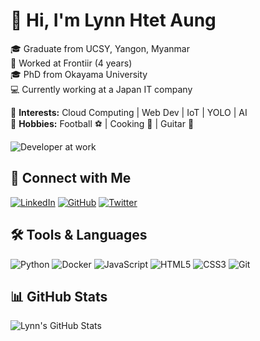 # 👋 Hi, I'm Lynn Htet Aung

🎓 Graduate from UCSY, Yangon, Myanmar  
💼 Worked at Frontiir (4 years)  
🎓 PhD from Okayama University  
💻 Currently working at a Japan IT company  

🚀 **Interests:** Cloud Computing | Web Dev | IoT | YOLO | AI  
🎯 **Hobbies:** Football ⚽ | Cooking 🍳 | Guitar 🎸  

![Developer at work](https://raw.githubusercontent.com/abhisheknaiidu/abhisheknaiidu/master/code.gif)

## 🔗 Connect with Me
[![LinkedIn](https://img.shields.io/badge/LinkedIn-0077B5.svg?logo=linkedin&logoColor=white)](https://linkedin.com/in/lynnhtetaung) 
[![GitHub](https://img.shields.io/badge/GitHub-000000.svg?logo=github&logoColor=white)](https://github.com/lynnhtetaung) 
[![Twitter](https://img.shields.io/badge/Twitter-1DA1F2.svg?logo=twitter&logoColor=white)](https://twitter.com/yourusername)

## 🛠 Tools & Languages
![Python](https://img.shields.io/badge/-Python-3776AB?logo=python&logoColor=white)
![Docker](https://img.shields.io/badge/-Docker-2496ED?logo=docker&logoColor=white)
![JavaScript](https://img.shields.io/badge/-JavaScript-F7DF1E?logo=javascript&logoColor=black)
![HTML5](https://img.shields.io/badge/-HTML5-E34F26?logo=html5&logoColor=white)
![CSS3](https://img.shields.io/badge/-CSS3-1572B6?logo=css3&logoColor=white)
![Git](https://img.shields.io/badge/-Git-F05032?logo=git&logoColor=white)

## 📊 GitHub Stats
![Lynn's GitHub Stats](https://github-readme-stats.vercel.app/api?username=lynnhtetaung&show_icons=true&theme=default&hide_title=true&hide_border=true)
